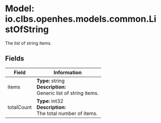 # Model: io.clbs.openhes.models.common.ListOfString

The list of string items.

## Fields

| Field | Information |
| --- | --- |
| items | <b>Type:</b> string<br><b>Description:</b><br>Generic list of string items. |
| totalCount | <b>Type:</b> int32<br><b>Description:</b><br>The total number of items. |

